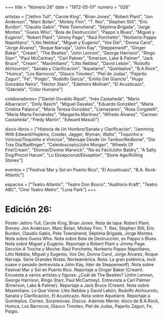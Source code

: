 +++
title = "Número 26"
date = "1972-05-01"
numero = "026"

artistas = ["Jethro Tull", "Carole King", "Brian Jones", "Robert Plant", "Jon Anderson", "Marc Bolan", "Mickey Finn", "T. Rex", "Stephen Still", "Eric Burdon", "Claudio Gabis", "Pete Townshend", "Séptima Brigada", "Jorge Montes", "Guess Who", "Bola de Destrucción", "Pappo´s Blues", "Miguel y Eugenio", "Robert Plant", "Jimmy Page", "Raúl Porchetto", "Norberto Pappo Napolitano", "Litto Nebbia", "Miguel y Eugenio", "Vox Dei", "Donna Carol", "Jorge Álvarez", "Roque Narvaja", "John Kay", "Steppenwolf", "Ginger Baker",  "Cream", "The Beatles", "John Lennon", "George Harrison", "Ringo Starr", "Paul McCartney", "Carl Palmer", "Emerson, Lake & Palmer", "Jack Bruce", "Cream", "Maximiliano", "Litto Nebbia", "David Lebón", "Rodolfo Alchourrón", "Sanata y Clarificación", "Aquelarre", "Quinteplus", "B.A.Rock", "Huinca", "Los Barrocos", "Glauco Timoteo", "Piel de Judas", "Pajarito Zaguri", "Fe", "Psiglo", "Rodolfo García", "Emilio Del Güercio", "Hugo González Neira", "Héctor Starc", "Edelmiro Molinari", "El Acusticazo", "Gabriela", "Color Humano"]

colaboradores= ["Daniel Osvaldo Ripoll", "Inés Castañeda", "Mario Albarracín", "Dolly Basch", "Miguel Gavalas", "Eduardo González", "María Cristina Palanca", "María Teresa González", "Llamazares", "Rosa Corgatelli", "María Marta Fernández", "Margarita Martínez", "Alfredo Álvarez", "Carmen Castañeda", "Fredy Martin", "Edward Masulli"]

disco-libros = ["Historia de Un Hombre/Sanata y Clarificación", "Jamming With Edward/Hopkins, Cooder, Jagger, Wyman, Watts", "Toquinho e Vinicius/Toquinho e Vinicius", "Mensaje Desde Un Tambor/Redbone", "Día Tras Día/Badfinger", "Caleidoscopio/John Morgan", "Wheels Of Fire/Cream", "Dionne/Dionne Warwick", "No es Fácil/John Baldry", "A Salty Dog/Procol Harum", "Lo Eksepcional/Ekseption", "Stone Age/Rolling Stones"]

eventos = ["Festival Mar y Sol en Puerto Rico", "El Acusticazo", "B.A. Rock-Atlantic"]

espacios = ["Teatro Atlantic", "Teatro Don Bosco", "Auditorio Kraft", "Teatro ABC", "Cine Teatro Metro", "Luna Park"] 
+++

# Edición 26: 

Póster Jethro Tull, Carole King, Brian Jones. Nota de tapa: Robert Plant. Breves: Jon Anderson, Marc Bolan, Mickey Finn, T. Rex, Stephen Still, Eric Burdon, Claudio Gabis, Pete Townshend, Séptima Brigada, Jorge Montes. Nota sobre Guess Who. Nota sobre Bola de Destrucción, ex Pappo´s Blues.  Nota sobre Miguel y Eugenio. Reportaje a Robert Plant y Jimmy Page. Sección A Troche y Moche: Raúl Porchetto, Norberto Pappo Napolitano, Litto Nebbia, Miguel y Eugenio, Vox Dei, Donna Carol, Jorge Álvarez, Roque Narvaja. Serie Grandes Notas: Norteamérica. Nota: La gran polémica, rock suave o pesado (entrevista a John Kay, líder de Steppenwolf). Nota sobre Festival Mar y Sol en Puerto Rico. Reportaje a Ginger Baker (Cream). Encuesta a varios artistas y figuras: ¿Cuál de The Beatles? (John Lennon, George Harrison, Ringo Starr, Paul McCartney). Entrevista a Carl Palmer (Emerson, Lake & Palmer). Reportaje a Jack Bruce (Cream). Nota sobre Maximiliano. Lo Que Viene: Litto Nebbia y David Lebón, Rodolfo Alchourrón, Sanata y Clarificación, El Acusticazo. Nota sobre Aquelarre. Reportaje a Quinteplus. Correo. Sorpresivas. Discos. Además Mente: disco de B.A.Rock, Huinca, Los Barrocos, Glauco Timoteo, Piel de Judas, Pajarito Zaguri, Fe, Psiglo.
